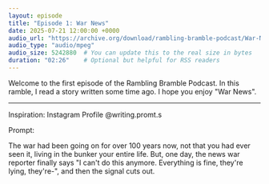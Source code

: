 ```yaml
---
layout: episode
title: "Episode 1: War News"
date: 2025-07-21 12:00:00 +0000
audio_url: "https://archive.org/download/rambling-bramble-podcast/War-News.mp3"
audio_type: "audio/mpeg"
audio_size: 5242880  # You can update this to the real size in bytes
duration: "02:26"    # Optional but helpful for RSS readers
---
```


Welcome to the first episode of the Rambling Bramble Podcast. In this ramble, I read a story written some time ago. I hope you enjoy "War News".

<hr>

Inspiration: Instagram Profile @writing.promt.s 

Prompt:

The war had been going on for over 100 years now, not that you had ever seen it, living in the bunker your entire life. But, one day, the news war reporter finally says "I can't do this anymore. Everything is fine, they're lying, they're-", and then the signal cuts out.
